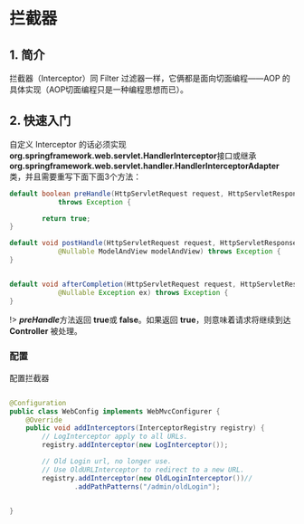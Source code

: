 # 拦截器

## 1. 简介

拦截器（Interceptor）同 Filter 过滤器一样，它俩都是面向切面编程——AOP 的具体实现（AOP切面编程只是一种编程思想而已）。



## 2. 快速入门

自定义 Interceptor 的话必须实现 **org.springframework.web.servlet.HandlerInterceptor**接口或继承 **org.springframework.web.servlet.handler.HandlerInterceptorAdapter**类，并且需要重写下面下面3个方法：

```java
default boolean preHandle(HttpServletRequest request, HttpServletResponse response, Object handler)
			throws Exception {

		return true;
}

default void postHandle(HttpServletRequest request, HttpServletResponse response, Object handler,
			@Nullable ModelAndView modelAndView) throws Exception {
}


default void afterCompletion(HttpServletRequest request, HttpServletResponse response, Object handler,
			@Nullable Exception ex) throws Exception {
}

```

!> ***preHandle***方法返回 **true**或 **false**。如果返回 **true**，则意味着请求将继续到达 **Controller** 被处理。



### 配置

配置拦截器

```java

@Configuration
public class WebConfig implements WebMvcConfigurer {
    @Override
    public void addInterceptors(InterceptorRegistry registry) {
        // LogInterceptor apply to all URLs.
        registry.addInterceptor(new LogInterceptor());

        // Old Login url, no longer use.
        // Use OldURLInterceptor to redirect to a new URL.
        registry.addInterceptor(new OldLoginInterceptor())//
                .addPathPatterns("/admin/oldLogin");


}
```

